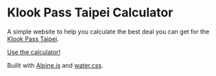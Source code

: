 # Klook Pass Taipei Calculator

A simple website to help you calculate the best deal you can get for the [Klook Pass Taipei](https://www.klook.com/activity/78618-taipei-attractions-pass). 

[Use the calculator!](https://xenonym.github.io/klook-taipei-pass-calculator)

Builit with [Alpine.js](https://alpinejs.dev) and [water.css](https://watercss.kognise.dev).
